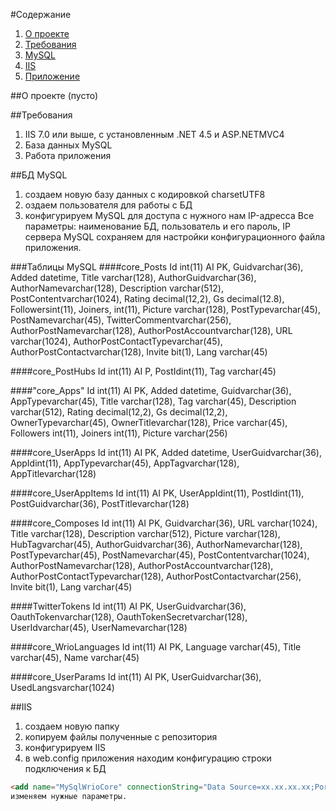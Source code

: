 #Содержание

1. [О проекте](http://wrio.webrunes.com/wiki/ru/hash)
2. [Требования](http://wrio.webrunes.com/wiki/ru/hash)
3. [MySQL](http://wrio.webrunes.com/wiki/ru/hash)
3. [IIS](http://wrio.webrunes.com/wiki/ru/hash)
4. [Приложение](http://wrio.webrunes.com/wiki/ru/hash)

##О проекте
(пусто)

##Требования
1.	IIS 7.0 или выше, с установленным .NET 4.5 и ASP.NETMVC4
2.	База данных MySQL
3.	Работа приложения

##БД MySQL
1.	создаем новую базу данных с кодировкой charsetUTF8
2.	оздаем пользователя для работы с БД
3.	конфигурируем MySQL для доступа с нужного нам IP-адресса
Все параметры: наименование БД, пользователь и его пароль, IP сервера MySQL сохраняем для настройки конфигурационного файла приложения.

###Таблицы MySQL
####core_Posts
Id int(11) AI PK, Guidvarchar(36), Added datetime, Title varchar(128), AuthorGuidvarchar(36), AuthorNamevarchar(128), Description varchar(512), PostContentvarchar(1024), Rating  decimal(12,2), Gs decimal(12.8), Followersint(11), Joiners, int(11), Picture varchar(128), PostTypevarchar(45), PostNamevarchar(45), TwitterCommentvarchar(256), AuthorPostNamevarchar(128), AuthorPostAccountvarchar(128), URL varchar(1024), AuthorPostContactTypevarchar(45), AuthorPostContactvarchar(128), Invite  bit(1), Lang varchar(45)

####core_PostHubs
Id int(11) AI P, PostIdint(11), Tag varchar(45)

####"core_Apps"
Id int(11) AI PK, Added datetime, Guidvarchar(36), AppTypevarchar(45), Title varchar(128), Tag varchar(45), Description varchar(512), Rating  decimal(12,2), Gs decimal(12,2), OwnerTypevarchar(45), OwnerTitlevarchar(128), Price varchar(45), Followers int(11), Joiners int(11), Picture varchar(256)

####core_UserApps
Id int(11) AI PK, Added datetime, UserGuidvarchar(36), AppIdint(11), AppTypevarchar(45), AppTagvarchar(128), AppTitlevarchar(128)

####core_UserAppItems
Id int(11) AI PK, UserAppIdint(11), PostIdint(11), PostGuidvarchar(36), PostTitlevarchar(128)

####core_Composes
Id int(11) AI PK, Guidvarchar(36), URL varchar(1024), Title varchar(128), Description varchar(512), Picture varchar(128), HubTagvarchar(45), AuthorGuidvarchar(36), AuthorNamevarchar(128), PostTypevarchar(45), PostNamevarchar(45), PostContentvarchar(1024), AuthorPostNamevarchar(128), AuthorPostAccountvarchar(128), AuthorPostContactTypevarchar(128), AuthorPostContactvarchar(256), Invite  bit(1), Lang varchar(45)

####TwitterTokens
Id int(11) AI PK, UserGuidvarchar(36), OauthTokenvarchar(128), OauthTokenSecretvarchar(128), UserIdvarchar(45), UserNamevarchar(128)

####core_WrioLanguages
Id int(11) AI PK, Language varchar(45), Title varchar(45), Name varchar(45)

####core_UserParams
Id int(11) AI PK, UserGuidvarchar(36), UsedLangsvarchar(1024)

##IIS
1.	cоздаем новую папку
2.	копируем файлы полученные с репозитория
3.	конфигурируем IIS
4.	в web.config приложения находим конфигурацию строки подключения к БД
```html
<add name="MySqlWrioCore" connectionString="Data Source=xx.xx.xx.xx;Port=3306;Database=db_name;uid=xxxxxx;pwd=xxxxxxxxxxx;" providerName="MySql.Data.MySqlClient" />
изменяем нужные параметры.
```


